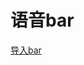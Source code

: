 
# 语音bar

[导入bar](https://github.com/RiverrunNetwork/voicelink/blob/master/TellA/app/libs/voicehelpexpandview-release.aar)<br>
